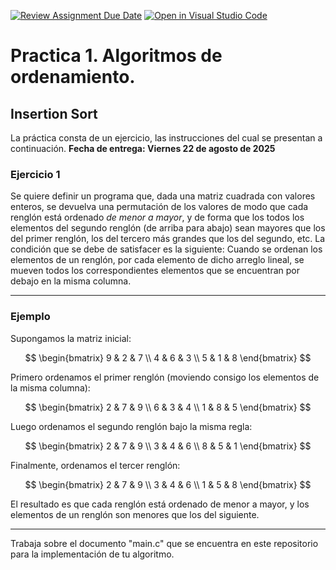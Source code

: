 [![Review Assignment Due Date](https://classroom.github.com/assets/deadline-readme-button-22041afd0340ce965d47ae6ef1cefeee28c7c493a6346c4f15d667ab976d596c.svg)](https://classroom.github.com/a/tYmkdi-c)
[![Open in Visual Studio Code](https://classroom.github.com/assets/open-in-vscode-2e0aaae1b6195c2367325f4f02e2d04e9abb55f0b24a779b69b11b9e10269abc.svg)](https://classroom.github.com/online_ide?assignment_repo_id=20136081&assignment_repo_type=AssignmentRepo)
# Practica 1. Algoritmos de ordenamiento.
## Insertion Sort
La práctica consta de un ejercicio, las instrucciones del cual se presentan a continuación. 
**Fecha de entrega: Viernes 22 de agosto de 2025**
 
### Ejercicio 1 
Se quiere definir un programa que, dada una matriz cuadrada con valores enteros, se devuelva una permutación de los valores de modo que cada renglón está ordenado _de menor a mayor_, y de forma que los todos los elementos del segundo renglón (de arriba para abajo) sean mayores que los del primer renglón, los del tercero más grandes que los del segundo, etc. La condición que se debe de satisfacer es la siguiente: Cuando se ordenan los elementos de un renglón, por cada elemento de dicho arreglo lineal, se mueven todos los correspondientes elementos que se encuentran por debajo en la misma columna.

---

### Ejemplo

Supongamos la matriz inicial:

$$
\begin{bmatrix}
9 & 2 & 7 \\
4 & 6 & 3 \\
5 & 1 & 8
\end{bmatrix}
$$

Primero ordenamos el primer renglón (moviendo consigo los elementos de la misma columna):

$$
\begin{bmatrix}
2 & 7 & 9 \\
6 & 3 & 4 \\
1 & 8 & 5
\end{bmatrix}
$$

Luego ordenamos el segundo renglón bajo la misma regla:

$$
\begin{bmatrix}
2 & 7 & 9 \\
3 & 4 & 6 \\
8 & 5 & 1
\end{bmatrix}
$$

Finalmente, ordenamos el tercer renglón:

$$
\begin{bmatrix}
2 & 7 & 9 \\
3 & 4 & 6 \\
1 & 5 & 8
\end{bmatrix}
$$

El resultado es que cada renglón está ordenado de menor a mayor, y los elementos de un renglón son menores que los del siguiente.

---
Trabaja sobre el documento "main.c" que se encuentra en este repositorio para la implementación de tu algoritmo.
